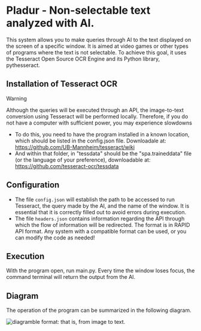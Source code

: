 # Pladur - Non-selectable text analyzed with AI.

This system allows you to make queries through AI to the text displayed on the screen of a specific window. It is aimed at video games or other types of programs where the text is not selectable. To achieve this goal, it uses the Tesseract Open Source OCR Engine and its Python library, pythesseract.

## Installation of Tesseract OCR
> [!warning]
> Although the queries will be executed through an API, the image-to-text conversion using Tesseract will be performed locally. Therefore, if you do not have a computer with sufficient power, you may experience slowdowns
- To do this, you need to have the program installed in a known location, which should be listed in the config.json file. Downloadale at: https://github.com/UB-Mannheim/tesseract/wiki
- And within that folder, in "tessdata" should be the "spa.traineddata" file (or the language of your preference), downloadable at: https://github.com/tesseract-ocr/tessdata

## Configuration
- The file `config.json` will establish the path to be accessed to run Tesseract, the query made by the AI, and the name of the window. It is essential that it is correctly filled out to avoid errors during execution.
- The file `headers.json` contains information regarding the API through which the flow of information will be redirected. The format is in RAPID API format. Any system with a compatible format can be used, or you can modify the code as needed!

## Execution
With the program open, run main.py. Every time the window loses focus, the command terminal will return the output from the AI.

## Diagram 
The operation of the program can be summarized in the following diagram.

![diagram](https://github.com/hugoruizsanchez/pladur/assets/120595249/6bf4717c-1140-4dd5-9226-573d65e974bd)ble format: that is, from image to text.

